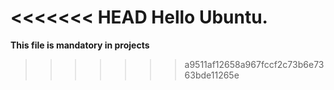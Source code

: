 <<<<<<< HEAD
Hello Ubuntu.
=======
**This file is mandatory in projects**
>>>>>>> a9511af12658a967fccf2c73b6e7363bde11265e
